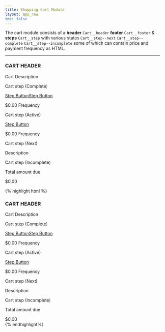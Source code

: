 ```yaml
---
title: Shopping Cart Module
layout: app_new
toc: false
---
```


<p class="t-4">The cart module consists of a <strong>header</strong> <code>Cart__header</code> <strong>footer</strong> <code>Cart__footer</code> &amp; <strong>steps</strong> <code>Cart__step</code> with various states <code>Cart__step--next</code> <code>Cart__step--complete</code> <code>Cart__step--incomplete</code> some of which can contain price and payment frequency as HTML.</p>

<hr />

<div class="w-50__m m-bottom-7">

<div class="Cart__wrapper">
    <div class="Cart__header">
        <h3>CART HEADER</h3>
        <p>Cart Description</p>
    </div><!--Cart__header-->
    <div class="Cart__step Cart__step--complete">
        <div class="Cart__actions">
            <p class="Cart__heading">Cart step (Complete)</p>
            <a href="#">Step Button</a><a href="#">Step Button</a>
        </div><!--Cart__actions--><p class="Cart__step-price">$0.00 <span>Frequency</span></p>
    </div><!--Cart__step-->
    <div class="Cart__step">
        <div class="Cart__actions">
            <p class="Cart__heading">Cart step (Active)</p>
            <a href="#">Step Button</a>
        </div><!--Cart__actions--><p class="Cart__step-price">$0.00 <span>Frequency</span></p>
    </div><!--Cart__step-->
    <div class="Cart__step Cart__step--next">
            <p class="Cart__heading">Cart step (Next)</p>
            <span>Description</span>
    </div><!--Cart__step-->
    <div class="Cart__step Cart__step--incomplete">
            <p class="Cart__heading">Cart step (Incomplete)</p>
    </div><!--Cart__step-->
    <div class="Cart__footer">
        <div class="Cart__total-price"><p>Total amount due</p><span>$0.00</span></div>
    </div><!--Cart__footer-->
</div><!--Cart__wrapper-->

</div>

{% highlight html %}
<div class="Cart__wrapper">
    <div class="Cart__header">
        <h3>CART HEADER</h3>
        <p>Cart Description</p>
    </div><!--Cart__header-->
    <div class="Cart__step Cart__step--complete">
        <div class="Cart__actions">
            <p class="Cart__heading">Cart step (Complete)</p>
            <a href="#">Step Button</a><a href="#">Step Button</a>
        </div><!--Cart__actions--><p class="Cart__step-price">$0.00 <span>Frequency</span></p>
    </div><!--Cart__step-->
    <div class="Cart__step">
        <div class="Cart__actions">
            <p class="Cart__heading">Cart step (Active)</p>
            <a href="#">Step Button</a>
        </div><!--Cart__actions--><p class="Cart__step-price">$0.00 <span>Frequency</span></p>
    </div><!--Cart__step-->
    <div class="Cart__step Cart__step--next">
            <p class="Cart__heading">Cart step (Next)</p>
            <span>Description</span>
    </div><!--Cart__step-->
    <div class="Cart__step Cart__step--incomplete">
            <p class="Cart__heading">Cart step (Incomplete)</p>
    </div><!--Cart__step-->
    <div class="Cart__footer">
        <div class="Cart__total-price"><p>Total amount due</p><span>$0.00</span></div>
    </div><!--Cart__footer-->
</div><!--Cart__wrapper-->
{% endhighlight%}
